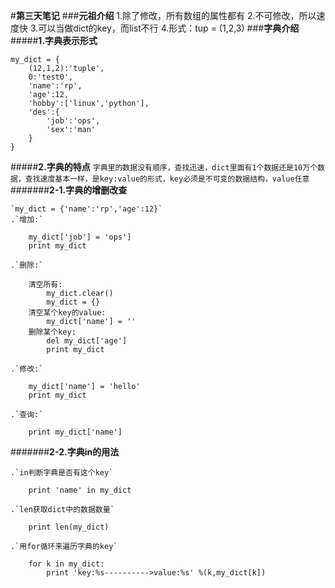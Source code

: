 #**第三天笔记**
###**元祖介绍**
1.除了修改，所有数组的属性都有
2.不可修改，所以速度快
3.可以当做dict的key，而list不行
4.形式：tup = (1,2,3)
###**字典介绍**
#####**1.字典表示形式**

	my_dict = {
		(12,1,2):'tuple',
		0:'test0',
		'name':'rp',
		'age':12,
		'hobby':['linux','python'],
		'des':{
			'job':'ops',
			'sex':'man'
		}
	}

#####**2.字典的特点**
	`字典里的数据没有顺序，查找迅速，dict里面有1个数据还是10万个数据，查找速度基本一样，是key:value的形式，key必须是不可变的数据结构，value任意`
#######**2-1.字典的增删改查**

	`my_dict = {'name':'rp','age':12}`
	.`增加:`

		my_dict['job'] = 'ops']
		print my_dict

	.`删除:`

		清空所有:
			my_dict.clear()
			my_dict = {}
		清空某个key的value:
			my_dict['name'] = ''
		删除某个key:
			del my_dict['age']
			print my_dict

	.`修改:`
		
		my_dict['name'] = 'hello'
		print my_dict

	.`查询:`
		
		print my_dict['name']

#######**2-2.字典in的用法**

	.`in判断字典是否有这个key`

		print 'name' in my_dict

	.`len获取dict中的数据数量`

		print len(my_dict)

	.`用for循环来遍历字典的key`
		
		for k in my_dict:
			print 'key:%s---------->value:%s' %(k,my_dict[k])

	
